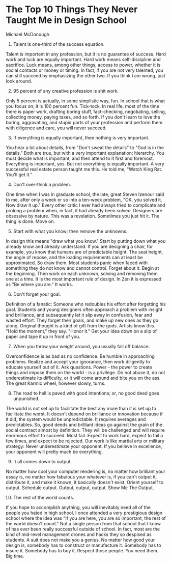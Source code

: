 # The Top 10 Things They Never Taught Me in Design School

Michael McDonough

1. Talent is one-third of the success equation.

Talent is important in any profession, but it is no guarantee of success. Hard
work and luck are equally important. Hard work means self-discipline and
sacrifice. Luck means, among other things, access to power, whether it is
social contacts or money or timing. In fact, if you are not very talented, you
can still succeed by emphasizing the other two. If you think I am wrong, just
look around.

2. 95 percent of any creative profession is shit work.

Only 5 percent is actually, in some simplistic way, fun. In school that is
what you focus on; it is 100 percent fun. Tick-tock. In real life, most of the
time there is paper work, drafting boring stuff, fact-checking, negotiating,
selling, collecting money, paying taxes, and so forth. If you don't learn to
love the boring, aggravating, and stupid parts of your profession and perform
them with diligence and care, you will never succeed.

3. If everything is equally important, then nothing is very important.

You hear a lot about details, from "Don't sweat the details" to "God is in the
details." Both are true, but with a very important explanation: hierarchy. You
must decide what is important, and then attend to it first and foremost.
Everything is important, yes. But not everything is equally important. A very
successful real estate person taught me this. He told me, "Watch King Rat.
You'll get it."

4. Don't over-think a problem.

One time when I was in graduate school, the late, great Steven Izenour said to
me, after only a week or so into a ten-week problem, "OK, you solved it. Now
draw it up." Every other critic I ever had always tried to complicate and
prolong a problem when, in fact, it had already been solved. Designers are
obsessive by nature. This was a revelation. Sometimes you just hit it. The
thing is done. Move on.

5. Start with what you know; then remove the unknowns.

In design this means "draw what you know." Start by putting down what you
already know and already understand. If you are designing a chair, for
example, you know that humans are of predictable height. The seat height, the
angle of repose, and the loading requirements can at least be approximated. So
draw them. Most students panic when faced with something they do not know and
cannot control. Forget about it. Begin at the beginning. Then work on each
unknown, solving and removing them one at a time. It is the most important
rule of design. In Zen it is expressed as "Be where you are." It works.

6. Don't forget your goal.

Definition of a fanatic: Someone who redoubles his effort after forgetting his
goal. Students and young designers often approach a problem with insight and
brilliance, and subsequently let it slip away in confusion, fear and wasted
effort. They forget their goals, and make up new ones as they go along.
Original thought is a kind of gift from the gods. Artists know this. "Hold the
moment," they say. "Honor it." Get your idea down on a slip of paper and tape
it up in front of you.

7. When you throw your weight around, you usually fall off balance.

Overconfidence is as bad as no confidence. Be humble in approaching problems.
Realize and accept your ignorance, then work diligently to educate yourself
out of it. Ask questions. Power - the power to create things and impose them
on the world - is a privilege. Do not abuse it, do not underestimate its
difficulty, or it will come around and bite you on the ass. The great Karmic
wheel, however slowly, turns.

8. The road to hell is paved with good intentions; or, no good deed goes
unpunished.

The world is not set up to facilitate the best any more than it is set up to
facilitate the worst. It doesn't depend on brilliance or innovation because if
it did, the system would be unpredictable. It requires averages and
predictables. So, good deeds and brilliant ideas go against the grain of the
social contract almost by definition. They will be challenged and will require
enormous effort to succeed. Most fail. Expect to work hard, expect to fail a
few times, and expect to be rejected. Our work is like martial arts or
military strategy: Never underestimate your opponent. If you believe in
excellence, your opponent will pretty much be everything.

9. It all comes down to output.

No matter how cool your computer rendering is, no matter how brilliant your
essay is, no matter how fabulous your whatever is, if you can't output it,
distribute it, and make it known, it basically doesn't exist. Orient yourself
to output. Schedule output. Output, output, output. Show Me The Output.

10. The rest of the world counts.

If you hope to accomplish anything, you will inevitably need all of the people
you hated in high school. I once attended a very prestigious design school
where the idea was "If you are here, you are so important, the rest of the
world doesn't count." Not a single person from that school that I know of has
ever been really successful outside of school. In fact, most are the kind of
mid-level management drones and hacks they so despised as students. A suit
does not make you a genius. No matter how good your design is, somebody has to
construct or manufacture it. Somebody has to insure it. Somebody has to buy
it. Respect those people. You need them. Big time.